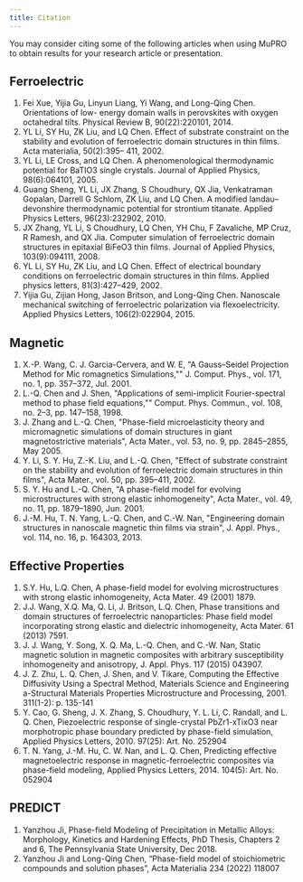 ```yaml
---
title: Citation
---
```


You may consider citing some of the following articles when using MuPRO to obtain results for your research article or presentation.

## Ferroelectric
1. Fei Xue, Yijia Gu, Linyun Liang, Yi Wang, and Long-Qing Chen. Orientations of low- energy domain walls in perovskites with oxygen octahedral tilts. Physical Review B, 90(22):220101, 2014.
2. YL Li, SY Hu, ZK Liu, and LQ Chen. Effect of substrate constraint on the stability and evolution of ferroelectric domain structures in thin films. Acta materialia, 50(2):395– 411, 2002.
3. YL Li, LE Cross, and LQ Chen. A phenomenological thermodynamic potential for BaTIO3 single crystals. Journal of Applied Physics, 98(6):064101, 2005.
4. Guang Sheng, YL Li, JX Zhang, S Choudhury, QX Jia, Venkatraman Gopalan, Darrell G Schlom, ZK Liu, and LQ Chen. A modified landau–devonshire thermodynamic potential for strontium titanate. Applied Physics Letters, 96(23):232902, 2010.
5. JX Zhang, YL Li, S Choudhury, LQ Chen, YH Chu, F Zavaliche, MP Cruz, R Ramesh, and QX Jia. Computer simulation of ferroelectric domain structures in epitaxial BiFeO3 thin films. Journal of Applied Physics, 103(9):094111, 2008.
6. YL Li, SY Hu, ZK Liu, and LQ Chen. Effect of electrical boundary conditions on ferroelectric domain structures in thin films. Applied physics letters, 81(3):427–429, 2002.
7. Yijia Gu, Zijian Hong, Jason Britson, and Long-Qing Chen. Nanoscale mechanical switching of ferroelectric polarization via flexoelectricity. Applied Physics Letters, 106(2):022904, 2015.

## Magnetic
1. X.-P. Wang, C. J. Garcia-Cervera, and W. E, "A Gauss–Seidel Projection Method for Mic romagnetics Simulations,"" J. Comput. Phys., vol. 171, no. 1, pp. 357–372, Jul. 2001.
2. L.-Q. Chen and J. Shen, "Applications of semi-implicit Fourier-spectral method to phase field equations,"" Comput. Phys. Commun., vol. 108, no. 2–3, pp. 147–158, 1998.
3. J. Zhang and L.-Q. Chen, "Phase-field microelasticity theory and micromagnetic simulations of domain structures in giant magnetostrictive materials", Acta Mater., vol. 53, no. 9, pp. 2845–2855, May 2005.
4. Y. Li, S. Y. Hu, Z.-K. Liu, and L.-Q. Chen, "Effect of substrate constraint on the stability and evolution of ferroelectric domain structures in thin films", Acta Mater., vol. 50, pp. 395–411, 2002.
5. S. Y. Hu and L.-Q. Chen, "A phase-field model for evolving microstructures with strong elastic inhomogeneity", Acta Mater., vol. 49, no. 11, pp. 1879–1890, Jun. 2001.
6. J.-M. Hu, T. N. Yang, L.-Q. Chen, and C.-W. Nan, "Engineering domain structures in nanoscale magnetic thin films via strain", J. Appl. Phys., vol. 114, no. 16, p. 164303, 2013.

## Effective Properties
1. S.Y. Hu, L.Q. Chen, A phase-field model for evolving microstructures with strong elastic inhomogeneity, Acta Mater. 49 (2001) 1879.
2. J.J. Wang, X.Q. Ma, Q. Li, J. Britson, L.Q. Chen, Phase transitions and domain structures of ferroelectric nanoparticles: Phase field model incorporating strong elastic and dielectric inhomogeneity, Acta Mater. 61 (2013) 7591.
3. J. J. Wang, Y. Song, X. Q. Ma, L.-Q. Chen, and C.-W. Nan, Static magnetic solution in magnetic composites with arbitrary susceptibility inhomogeneity and anisotropy, J. Appl. Phys. 117 (2015) 043907.
4. J. Z. Zhu, L. Q. Chen, J. Shen, and V. Tikare, Computing the Effective Diffusivity Using a Spectral Method, Materials Science and Engineering a-Structural Materials Properties Microstructure and Processing, 2001. 311(1-2): p. 135-141
5. Y. Cao, G. Sheng, J. X. Zhang, S. Choudhury, Y. L. Li, C. Randall, and L. Q. Chen, Piezoelectric response of single-crystal PbZr1-xTixO3 near morphotropic phase boundary predicted by phase-field simulation, Applied Physics Letters, 2010. 97(25): Art. No. 252904
6. T. N. Yang, J.-M. Hu, C. W. Nan, and L. Q. Chen, Predicting effective magnetoelectric response in magnetic-ferroelectric composites via phase-field modeling, Applied Physics Letters, 2014. 104(5): Art. No. 052904

## PREDICT
1. Yanzhou Ji, Phase-field Modeling of Precipitation in Metallic Alloys: Morphology, Kinetics and Hardening Effects, PhD Thesis, Chapters 2 and 6, The Pennsylvania State University, Dec 2018.
2. Yanzhou Ji and Long-Qing Chen, “Phase-field model of stoichiometric compounds and solution phases”, Acta Materialia 234 (2022) 118007